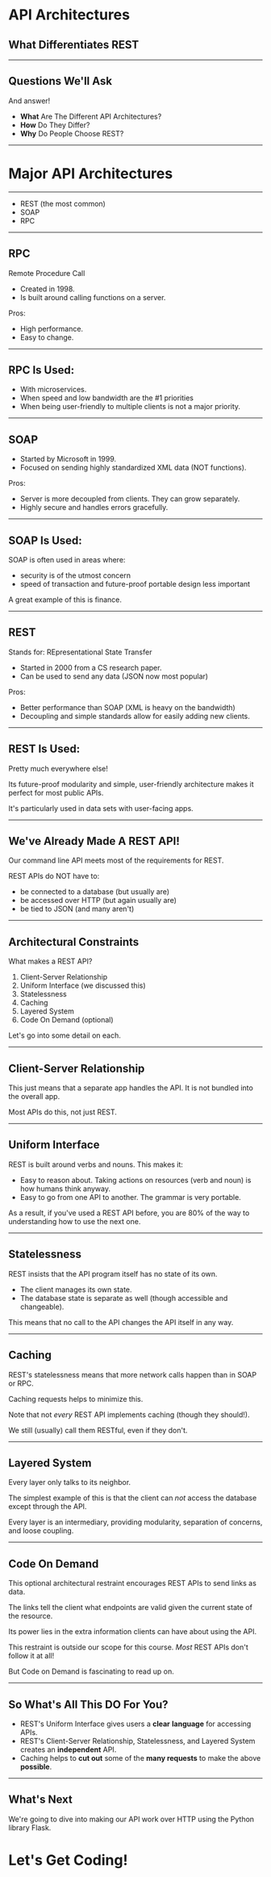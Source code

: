 <!-- splash-page -->

# API Architectures

## What Differentiates REST

---

## Questions We'll Ask

And answer!

- **What** Are The Different API Architectures?
- **How** Do They Differ?
- **Why** Do People Choose REST?

---

<!-- splash-page -->

# Major API Architectures

---

- REST (the most common)
- SOAP
- RPC

---

## RPC

Remote Procedure Call

- Created in 1998.
- Is built around calling functions on a server.

Pros:

- High performance.
- Easy to change.

---

## RPC Is Used:

- With microservices.
- When speed and low bandwidth are the #1 priorities
- When being user-friendly to multiple clients is not a major priority.

---

## SOAP

- Started by Microsoft in 1999.
- Focused on sending highly standardized XML data (NOT functions).

Pros:

- Server is more decoupled from clients. They can grow separately.
- Highly secure and handles errors gracefully.

---

## SOAP Is Used:

SOAP is often used in areas where:

- security is of the utmost concern
- speed of transaction and future-proof portable design less important

A great example of this is finance.

---

## REST

Stands for: REpresentational State Transfer

- Started in 2000 from a CS research paper.
- Can be used to send any data (JSON now most popular)

Pros:

- Better performance than SOAP (XML is heavy on the bandwidth)
- Decoupling and simple standards allow for easily adding new clients.

---

## REST Is Used:

Pretty much everywhere else!

Its future-proof modularity and simple, user-friendly architecture makes it perfect for most public APIs.

It's particularly used in data sets with user-facing apps.

---

## We've Already Made A REST API!

Our command line API meets most of the requirements for REST.

REST APIs do NOT have to:

- be connected to a database (but usually are)
- be accessed over HTTP (but again usually are)
- be tied to JSON (and many aren't)

---

## Architectural Constraints

What makes a REST API?

1. Client-Server Relationship
2. Uniform Interface (we discussed this)
3. Statelessness
4. Caching
5. Layered System
6. Code On Demand (optional)

Let's go into some detail on each.

---

## Client-Server Relationship

This just means that a separate app handles the API. It is not bundled into the overall app.

Most APIs do this, not just REST.

---

## Uniform Interface

REST is built around verbs and nouns. This makes it:

- Easy to reason about. Taking actions on resources (verb and noun) is how humans think anyway.
- Easy to go from one API to another. The grammar is very portable.

As a result, if you've used a REST API before, you are 80% of the way to understanding how to use the next one.

---

## Statelessness

REST insists that the API program itself has no state of its own.

- The client manages its own state.
- The database state is separate as well (though accessible and changeable).

This means that no call to the API changes the API itself in any way.

---

## Caching

REST's statelessness means that more network calls happen than in SOAP or RPC.

Caching requests helps to minimize this.

Note that not _every_ REST API implements caching (though they should!).

We still (usually) call them RESTful, even if they don't.

---

## Layered System

Every layer only talks to its neighbor.

The simplest example of this is that the client can _not_ access the database except through the API.

Every layer is an intermediary, providing modularity, separation of concerns, and loose coupling.

---

## Code On Demand

This optional architectural restraint encourages REST APIs to send links as data.

The links tell the client what endpoints are valid given the current state of the resource.

Its power lies in the extra information clients can have about using the API.

This restraint is outside our scope for this course. _Most_ REST APIs don't follow it at all!

But Code on Demand is fascinating to read up on.

---

## So What's All This DO For You?

- REST's Uniform Interface gives users a **clear** **language** for accessing APIs.
- REST's Client-Server Relationship, Statelessness, and Layered System creates an **independent** API.
- Caching helps to **cut out** some of the **many requests** to make the above **possible**.

---

## What's Next

We're going to dive into making our API work  over HTTP using the Python library Flask.

<!-- ending-splash-page -->

# Let's Get Coding!
